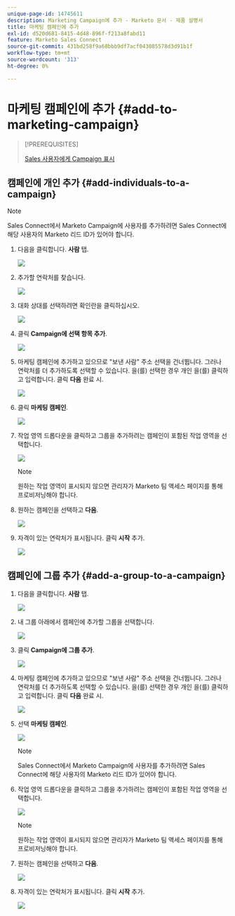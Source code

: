 ```yaml
---
unique-page-id: 14745611
description: Marketing Campaign에 추가 - Marketo 문서 - 제품 설명서
title: 마케팅 캠페인에 추가
exl-id: d520d681-8415-4d48-896f-f213a8fabd11
feature: Marketo Sales Connect
source-git-commit: 431bd258f9a68bbb9df7acf043085578d3d91b1f
workflow-type: tm+mt
source-wordcount: '313'
ht-degree: 0%

---
```


# 마케팅 캠페인에 추가 {#add-to-marketing-campaign}

>[!PREREQUISITES]
>
>[Sales 사용자에게 Campaign 표시](/help/marketo/product-docs/marketo-sales-connect/marketo/make-a-campaign-visible-to-sales-connect-users.md)

## 캠페인에 개인 추가 {#add-individuals-to-a-campaign}

>[!NOTE]
>
>Sales Connect에서 Marketo Campaign에 사용자를 추가하려면 Sales Connect에 해당 사용자의 Marketo 리드 ID가 있어야 합니다.

1. 다음을 클릭합니다. **사람** 탭.

   ![](assets/one-3.png)

1. 추가할 연락처를 찾습니다.

   ![](assets/two-3.png)

1. 대화 상대를 선택하려면 확인란을 클릭하십시오.

   ![](assets/three-3.png)

1. 클릭 **Campaign에 선택 항목 추가**.

   ![](assets/four-3.png)

1. 마케팅 캠페인에 추가하고 있으므로 &quot;보낸 사람&quot; 주소 선택을 건너뜁니다. 그러나 연락처를 더 추가하도록 선택할 수 있습니다. 을(를) 선택한 경우 개인 을(를) 클릭하고 입력합니다. 클릭 **다음** 완료 시.

   ![](assets/five-2.png)

1. 클릭 **마케팅 캠페인**.

   ![](assets/six-1.png)

1. 작업 영역 드롭다운을 클릭하고 그룹을 추가하려는 캠페인이 포함된 작업 영역을 선택합니다.

   ![](assets/seven-1.png)

   >[!NOTE]
   >
   >원하는 작업 영역이 표시되지 않으면 관리자가 Marketo 팀 액세스 페이지를 통해 프로비저닝해야 합니다.

1. 원하는 캠페인을 선택하고 **다음**.

   ![](assets/eight.png)

1. 자격이 있는 연락처가 표시됩니다. 클릭 **시작** 추가.

   ![](assets/nine.png)

## 캠페인에 그룹 추가 {#add-a-group-to-a-campaign}

1. 다음을 클릭합니다. **사람** 탭.

   ![](assets/one-3.png)

1. 내 그룹 아래에서 캠페인에 추가할 그룹을 선택합니다.

   ![](assets/eleven.png)

1. 클릭 **Campaign에 그룹 추가**.

   ![](assets/twelve.png)

1. 마케팅 캠페인에 추가하고 있으므로 &quot;보낸 사람&quot; 주소 선택을 건너뜁니다. 그러나 연락처를 더 추가하도록 선택할 수 있습니다. 을(를) 선택한 경우 개인 을(를) 클릭하고 입력합니다. 클릭 **다음** 완료 시.

   ![](assets/thirteen.png)

1. 선택 **마케팅 캠페인**.

   ![](assets/six-1.png)

   >[!NOTE]
   >
   >Sales Connect에서 Marketo Campaign에 사용자를 추가하려면 Sales Connect에 해당 사용자의 Marketo 리드 ID가 있어야 합니다.

1. 작업 영역 드롭다운을 클릭하고 그룹을 추가하려는 캠페인이 포함된 작업 영역을 선택합니다.

   ![](assets/seven-1.png)

   >[!NOTE]
   >
   >원하는 작업 영역이 표시되지 않으면 관리자가 Marketo 팀 액세스 페이지를 통해 프로비저닝해야 합니다.

1. 원하는 캠페인을 선택하고 **다음**.

   ![](assets/eight.png)

1. 자격이 있는 연락처가 표시됩니다. 클릭 **시작** 추가.

   ![](assets/nine.png)
